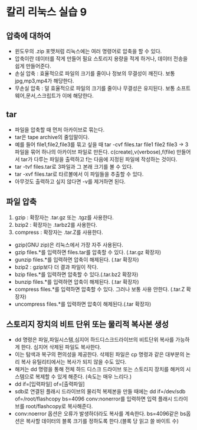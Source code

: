 # 칼리 리눅스 실습 9

## 압축에 대하여
 - 윈도우의 .zip 포맷처럼 리눅스에는 여러 명령어로 압축을 할 수 있다.
 - 압축이란 데이터를 작게 만들어 필요 스토리지 용량을 적게 하거나, 데이터 전송을 쉽게 만들어준다.
 - 손실 압축 : 효율적으로 파일의 크기를 줄이나 정보의 무결성이 깨진다. 보통 jpg,mp3,mp4가 해당한다.
 - 무손실 압축 : 덜 효율적으로 파일의 크기를 줄이나 무결성은 유지된다. 보통 소프트웨어,문서,스크립트가 이에 해당한다.

## tar
 - 파일을 압축할 때 먼저 아카이브로 묶는다.
 - tar은 tape archive의 줄임말이다.
 - 예를 들어 file1,file2,file3를 묶고 싶을 때 tar -cvf files.tar file1 file2 file3 -> 3 파일을 묶어 하나의 아카이브 파일로 만든다.
 c(create),v(verbose),f(file) 만들어서 tar가 다루는 파일을 출력하고 f는 다음에 지정된 파일에 작성하는 것이다.
 - tar -tvf files.tar로 3파일과 그 본래 크기를 볼 수 있다.
 - tar -xvf files.tar로 타르볼에서 이 파일들을 추출할 수 있다.
 - 아무것도 출력하고 싶지 않다면 -v를 제거하면 된다.

## 파일 압축
1. gzip : 확장자는 .tar.gz 또는 .tgz를 사용한다.
2. bzip2 : 확장자는 .tarbz2를 사용한다.
3. compress : 확장자는 .tar.Z를 사용한다.
 - gzip(GNU zip)은 리눅스에서 가장 자주 사용된다.
 - gzip files.*를 입력하면 files.tar를 압축할 수 있다. (.tar.gz 확장자)
 - gunzip files.*를 입력하면 압축이 해제된다. (.tar 확장자)
 - bzip2 : gzip보다 더 결과 파일이 작다.
 - bzip files.*를 입력하면 압축할 수 있다.(.tar.bz2 확장자)
 - bunzip files.*를 입력하면 압축이 해제된다. (.tar 확장자)
 - compress files.*를 입력하면 압축할 수 있다. 그러나 보통 사용 안한다. (.tar.Z 확장자)
 - uncompress files.*를 입력하면 압축이 해제된다.(.tar 확장자)

## 스토리지 장치의 비트 단위 또는 물리적 복사본 생성
 - dd 명령은 파일,파일시스템,심지어 하드디스크드라이브의 비트단위 복사를 가능하게 한다. 심지어 삭제된 파일도 복사한다.
 - 이는 탐색과 복구의 편의성을 제공한다. 삭제된 파일은 cp 명령과 같은 대부분의 논리 복사 유틸리티에서는 복사가 되지 않을 수도 있다.
 - 해커는 dd 명령을 통해 전체 하드 디스크 드라이브 또는 스토리지 장치를 해커의 시스템으로 복제할 수 있게 해준다. (속도는 매우 느리다.)
 - dd if=[입력파일] of=[출력파일]
 - sdb로 연결된 플래시 드라이브의 물리적 복제본을 만들 때에는 dd if=/dev/sdb of=/root/flashcopy bs=4096 conv:nonerror를 입력하면 입력 플래시 드라이브를 root/flashcopy로 복사해준다.
 - conv:noerror 옵션은 오류가 발생하더라도 복사를 계속한다. bs=4096같은 bs옵션은 복사할 데이터의 블록 크기를 정하도록 한다.(블록 당 읽고 쓸 바이트 수)
 